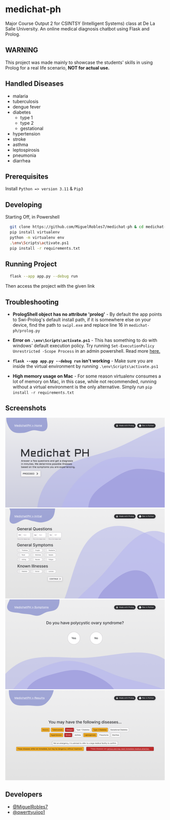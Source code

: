 # medichat-ph

Major Course Output 2 for CSINTSY (Intelligent Systems) class at De La Salle University. An online medical diagnosis chatbot using Flask and Prolog.

## **WARNING**
This project was made mainly to showcase the students' skills in using Prolog for a real life scenario, **NOT for actual use.**

## Handled Diseases 
- malaria
- tuberculosis
- dengue fever
- diabetes
  - type 1
  - type 2
  - gestational
- hypertension
- stroke
- asthma
- leptospirosis
- pneumonia
- diarrhea

## **Prerequisites**

Install `Python => version 3.11` & `Pip3`

## **Developing**

Starting Off, in Powershell

```bash
  git clone https://github.com/MiguelRobles7/medichat-ph & cd medichat-ph
  pip install virtualenv
  python -m virtualenv env
  .\env\Scripts\activate.ps1
  pip install -r requirements.txt
```

## **Running Project**

```bash
  flask --app app.py --debug run
```

Then access the project with the given link

## Troubleshooting

- **PrologShell object has no attribute 'prolog'** - By default the app points to Swi-Prolog's default install path, if it is somewhere else on your device, find the path to `swipl.exe` and replace line 16 in `medichat-ph/prolog.py`
- **Error on `.\env\Scripts\activate.ps1`** - This has something to do with windows' default execution policy. Try running `Set-ExecutionPolicy Unrestricted -Scope Process` in an admin powershell. Read more [here.](https://stackoverflow.com/questions/18713086/virtualenv-wont-activate-on-windows)

- **`flask --app app.py --debug run` isn't working** - Make sure you are inside the virtual environment by running `.\env\Scripts\activate.ps1`

- **High memory usage on Mac** - For some reason virtualenv consumes a lot of memory on Mac, in this case, while not recommended, running without a virtual environment is the only alternative. Simply run `pip install -r requirements.txt`

## Screenshots

![App Screenshot](https://github.com/MiguelRobles7/medichat-ph/blob/main/screenshots/home.png)
![App Screenshot](https://github.com/MiguelRobles7/medichat-ph/blob/main/screenshots/initial_questions.png)
![App Screenshot](https://github.com/MiguelRobles7/medichat-ph/blob/main/screenshots/symptoms_questions.png)
![App Screenshot](https://github.com/MiguelRobles7/medichat-ph/blob/main/screenshots/results.png)


## Developers
- [@MiguelRobles7](https://github.com/MiguelRobles7)
- [@qwerttyuiiop1](https://github.com/qwerttyuiiop1)
